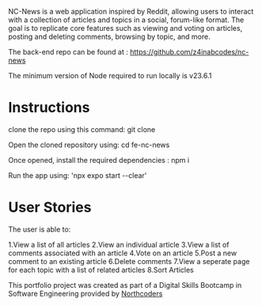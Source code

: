 
NC-News is a web application inspired by Reddit, allowing users to interact with a collection of articles and topics in a social, forum-like format. The goal is to replicate core features such as viewing and voting on articles, posting and deleting comments, browsing by topic, and more.

The back-end repo can be found at : https://github.com/z4inabcodes/nc-news

The minimum version of Node required to run locally is 
v23.6.1 

# Instructions
clone the repo using this command: git clone

Open the cloned repository using: cd fe-nc-news

Once opened, install the required dependencies : npm i

Run the app using: 'npx expo start --clear'

# User Stories
 
 The user is able to:
 
 1.View a list of all articles
 2.View an individual article
 3.View a list of comments associated with an article
 4.Vote on an article
 5.Post a new comment to an existing article
 6.Delete comments 
 7.View a seperate page for each topic with a list of related articles
 8.Sort Articles

This portfolio project was created as part of a Digital Skills Bootcamp in Software Engineering provided by [Northcoders](https://northcoders.com/)